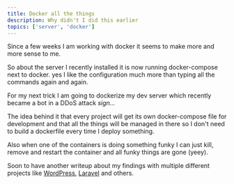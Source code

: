 ```yaml
---
title: Docker all the things
description: Why didn't I did this earlier
topics: ['server', 'docker']
---
```


Since a few weeks I am working with docker it seems to make more and more sense to me.

So about the server I recently installed it is now running docker-compose next to docker.
yes I like the configuration much more than typing all the commands again and again.

For my next trick I am going to dockerize my dev server which recently became a bot in a DDoS attack _sign..._

The idea behind it that every project will get its own docker-compose file for development
and that all the things will be managed in there so I don't need to build a dockerfile every time
I deploy something.

Also when one of the containers is doing something funky I can just kill, remove and restart the container
and all funky things are gone (yeey).

Soon to have another writeup about my findings with multiple different projects like
[WordPress](https://wordpress.org/), [Laravel](https://laravel.com) and others.
